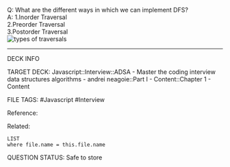 Q: What are the different ways in which we can implement DFS?  
A: 1.Inorder Traversal  
2.Preorder Traversal  
3.Postorder Traversal  
![types of traversals](https://media.geeksforgeeks.org/wp-content/uploads/20230623123129/traversal.png)
<!--ID: 1693659888415-->

---

DECK INFO

TARGET DECK: Javascript::Interview::ADSA - Master the coding interview data structures algorithms - andrei neagoie::Part I - Content::Chapter 1 - Content

FILE TAGS: #Javascript #Interview

Reference:

Related:

```dataview
LIST
where file.name = this.file.name
```


QUESTION STATUS: Safe to store